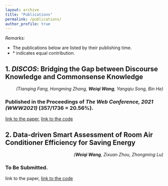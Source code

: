```yaml
---
layout: archive
title: "Publications"
permalink: /publications/
author_profile: true
---
```


*Remarks:*
- The publications below are listed by their publishing time.
- \* indicates equal contribution.

## 1. ***DISCOS***: Bridging the Gap between Discourse Knowledge and Commonsense Knowledge

<div style="text-align: right"><i>(Tianqing Fang, Hongming Zhang, <b>Weiqi Wang</b>, Yangqiu Song, Bin He)</i></div>

### Published in the Proceedings of ***The Web Conference, 2021 (WWW2021)*** (357/1736 = 20.56%).

[link to the paper](https://arxiv.org/abs/2101.00154), [link to the code](https://github.com/MighTy-Weaver/DISCOS-commonsense)


## 2. Data-driven Smart Assessment of Room Air Conditioner Efficiency for Saving Energy

<div style="text-align: right"><i>(<b>Weiqi Wang</b>, Zixuan Zhou, Zhongming Lu)</i></div>

### To Be Submitted.

link to the paper, [link to the code](https://github.com/MighTy-Weaver/Inefficient-AC-detection)
